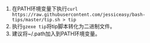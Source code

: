 1. 在PATH环境变量下执行`curl https://raw.githubusercontent.com/jessiceasy/bash-tips/master/tip.sh > tip`
1. 执行`gzexe tip`将tip脚本转化为二进制文件。
1. 建议将~/.path加入到PATH环境变量。
